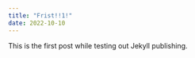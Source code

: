 ```yaml
---
title: "Frist!!1!"
date: 2022-10-10
---
```

This is the first post while testing out Jekyll publishing.